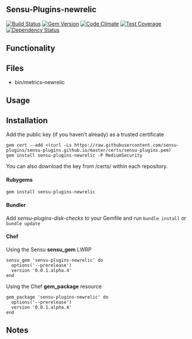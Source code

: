 ## Sensu-Plugins-newrelic

[![Build Status](https://travis-ci.org/sensu-plugins/sensu-plugins-newrelic.svg?branch=master)](https://travis-ci.org/sensu-plugins/sensu-plugins-newrelic)
[![Gem Version](https://badge.fury.io/rb/sensu-plugins-newrelic.svg)](http://badge.fury.io/rb/sensu-plugins-newrelic)
[![Code Climate](https://codeclimate.com/github/sensu-plugins/sensu-plugins-newrelic/badges/gpa.svg)](https://codeclimate.com/github/sensu-plugins/sensu-plugins-newrelic)
[![Test Coverage](https://codeclimate.com/github/sensu-plugins/sensu-plugins-newrelic/badges/coverage.svg)](https://codeclimate.com/github/sensu-plugins/sensu-plugins-newrelic)
[![Dependency Status](https://gemnasium.com/sensu-plugins/sensu-plugins-newrelic.svg)](https://gemnasium.com/sensu-plugins/sensu-plugins-newrelic)

## Functionality

## Files
 * bin/metrics-newrelic

## Usage

## Installation

Add the public key (if you haven’t already) as a trusted certificate

```
gem cert --add <(curl -Ls https://raw.githubusercontent.com/sensu-plugins/sensu-plugins.github.io/master/certs/sensu-plugins.pem)
gem install sensu-plugins-newrelic -P MediumSecurity
```

You can also download the key from /certs/ within each repository.

#### Rubygems

`gem install sensu-plugins-newrelic`

#### Bundler

Add *sensu-plugins-disk-checks* to your Gemfile and run `bundle install` or `bundle update`

#### Chef

Using the Sensu **sensu_gem** LWRP
```
sensu_gem 'sensu-plugins-newrelic' do
  options('--prerelease')
  version '0.0.1.alpha.4'
end
```

Using the Chef **gem_package** resource
```
gem_package 'sensu-plugins-newrelic' do
  options('--prerelease')
  version '0.0.1.alpha.4'
end
```

## Notes

[1]:[https://travis-ci.org/sensu-plugins/sensu-plugins-newrelic]
[2]:[http://badge.fury.io/rb/sensu-plugins-newrelic]
[3]:[https://codeclimate.com/github/sensu-plugins/sensu-plugins-newrelic]
[4]:[https://codeclimate.com/github/sensu-plugins/sensu-plugins-newrelic]
[5]:[https://gemnasium.com/sensu-plugins/sensu-plugins-newrelic]
